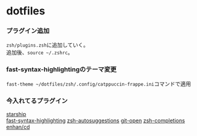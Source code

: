 # dotfiles

### プラグイン追加
`zsh/plugins.zsh`に追加していく。  
追加後、`source ~/.zshrc`。

### fast-syntax-highlightingのテーマ変更
`fast-theme ~/dotfiles/zsh/.config/catppuccin-frappe.ini`コマンドで適用

### 今入れてるプラグイン
[starship](https://github.com/starship/starship)  
[fast-syntax-highlighting](https://github.com/zdharma/fast-syntax-highlighting)
[zsh-autosuggestions](https://github.com/zsh-users/zsh-autosuggestions)
[git-open](https://github.com/paulirish/git-open)
[zsh-completions](https://github.com/zsh-users/zsh-completions)
[enhan/cd](https://github.com/babarot/enhancd)


